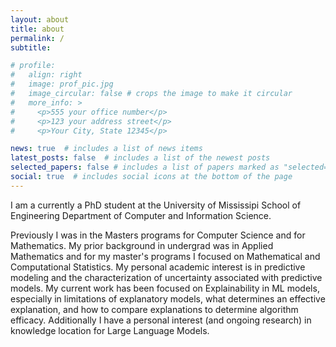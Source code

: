 ```yaml
---
layout: about
title: about
permalink: /
subtitle: 

# profile:
#   align: right
#   image: prof_pic.jpg
#   image_circular: false # crops the image to make it circular
#   more_info: >
#     <p>555 your office number</p>
#     <p>123 your address street</p>
#     <p>Your City, State 12345</p>

news: true  # includes a list of news items
latest_posts: false  # includes a list of the newest posts
selected_papers: false # includes a list of papers marked as "selected={true}"
social: true  # includes social icons at the bottom of the page
---
```


I am a currently a PhD student at the University of Mississipi School of Engineering Department of Computer and Information Science.
              
Previously I was in the Masters programs for Computer Science and for Mathematics. My prior background in undergrad was in Applied Mathematics and for my master's programs I focused on Mathematical and Computational Statistics. My personal academic interest is in predictive modeling and the characterization of uncertainty associated with predictive models. My current work has been focused on Explainability in ML models, especially in limitations of explanatory models, what determines an effective explanation, and how to compare explanations to determine 
algorithm efficacy. Additionally I have a personal interest (and ongoing research) in knowledge location for Large Language Models. 
